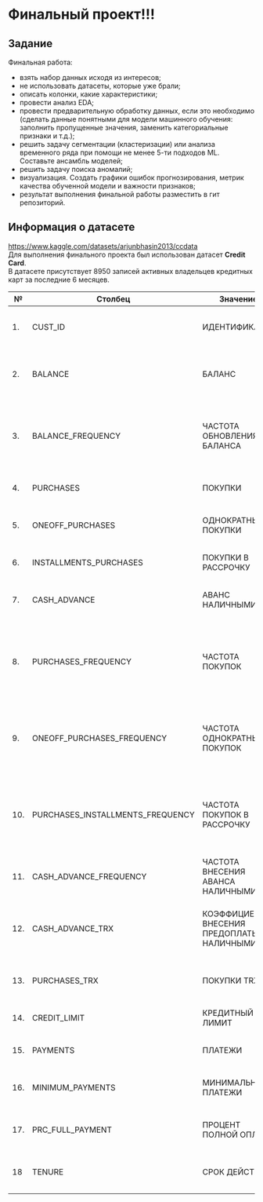 # Финальный проект!!!

## Задание

Финальная работа:
* взять набор данных исходя из интересов;
* не использовать датасеты, которые уже брали;
* описать колонки, какие характеристики;
* провести анализ EDA;
* провести предварительную обработку данных, если это необходимо (сделать данные понятными для модели машинного обучения: заполнить пропущенные значения, заменить категориальные признаки и т.д.);
* решить задачу сегментации (кластеризации) или анализа временного ряда при помощи не менее 5-ти подходов ML. Составьте ансамбль моделей;
* решить задачу поиска аномалий;
* визуализация. Создать графики ошибок прогнозирования, метрик качества обученной модели и важности признаков;
* результат выполнения финальной работы разместить в гит репозиторий.



## Информация о датасете
https://www.kaggle.com/datasets/arjunbhasin2013/ccdata<br>
Для выполнения финального проекта был использован датасет **Credit Card**.<br>
В датасете присутствует 8950 записей активных владельцев кредитных карт за последние 6 месяцев.<br>


| №   | Столбец                          | Значение                                  | Примечание                                                                                           |
|-----|----------------------------------|-------------------------------------------|------------------------------------------------------------------------------------------------------|
| 1.  | CUST_ID                          | ИДЕНТИФИКАТОР                             | Идентификатор владельца кредитной карты (категориальный)                                             |
| 2.  | BALANCE                          | БАЛАНС                                    | Сумма, оставшаяся на счете для совершения покупок.                                                   |
| 3.  | BALANCE_FREQUENCY                | ЧАСТОТА ОБНОВЛЕНИЯ БАЛАНСА                | Как часто обновляется баланс, оценка от 0 до 1 (1 = часто обновляется, 0 = не часто обновляется).    |
| 4.  | PURCHASES                        | ПОКУПКИ                                   | Сумма покупок, совершенных с учетной записи.                                                         |
| 5.  | ONEOFF_PURCHASES                 | ОДНОКРАТНЫЕ ПОКУПКИ                       | Максимальная сумма покупки, совершенной за один раз.                                                 |
| 6.  | INSTALLMENTS_PURCHASES           | ПОКУПКИ В РАССРОЧКУ                       | Сумма покупки, совершенной в рассрочку.                                                              |
| 7.  | CASH_ADVANCE                     | АВАНС НАЛИЧНЫМИ                           | Аванс наличными, предоставленный пользователем.                                                      |
| 8.  | PURCHASES_FREQUENCY              | ЧАСТОТА ПОКУПОК                           | Как часто совершаются покупки, оценивается от 0 до 1 (1 = часто покупаемые, 0 = нечасто покупаемые). |
| 9.  | ONEOFF_PURCHASES_FREQUENCY       | ЧАСТОТА ОДНОКРАТНЫХ ПОКУПОК               | Как часто совершаются покупки за один раз (1 = часто покупаемые, 0 = нечасто покупаемые).            |
| 10. | PURCHASES_INSTALLMENTS_FREQUENCY | ЧАСТОТА ПОКУПОК В РАССРОЧКУ               | Как часто совершаются покупки в рассрочку  (1 = часто совершаемые, 0 = нечасто совершаемые).         |
| 11. | CASH_ADVANCE_FREQUENCY           | ЧАСТОТА ВНЕСЕНИЯ АВАНСА НАЛИЧНЫМИ         | Как часто выплачивается предоплата наличными.                                                        |
| 12. | CASH_ADVANCE_TRX                 | КОЭФФИЦИЕНТ ВНЕСЕНИЯ ПРЕДОПЛАТЫ НАЛИЧНЫМИ | Количество транзакций, совершенных с помощью "Предоплаты наличными".                                 |
| 13. | PURCHASES_TRX                    | ПОКУПКИ TRX                               | Количество совершенных транзакций покупки.                                                           |
| 14. | CREDIT_LIMIT                     | КРЕДИТНЫЙ ЛИМИТ                           | Лимит кредитной карты пользователя.                                                                  |
| 15. | PAYMENTS                         | ПЛАТЕЖИ                                   | Сумма платежа, совершенного пользователем.                                                           |
| 16. | MINIMUM_PAYMENTS                 | МИНИМАЛЬНЫЕ ПЛАТЕЖИ                       | Минимальная сумма платежей, совершенных пользователем.                                               |
| 17. | PRC_FULL_PAYMENT                 | ПРОЦЕНТ ПОЛНОЙ ОПЛАТЫ                     | Процент от полной оплаты, внесенной пользователем.                                                   |
| 18  | TENURE                           | СРОК ДЕЙСТВИЯ                             | Срок действия услуги кредитной карты для пользователя.                                               |
